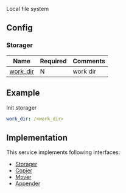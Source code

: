 Local file system

## Config

### Storager

| Name                                     | Required | Comments |
| ---------------------------------------- | -------- | -------- |
| [work_dir](go-storage/pairs/work_dir.md) | N        | work dir |

## Example

Init storager

```yaml
work_dir: /<work_dir>
```

## Implementation

This service implements following interfaces:

- [Storager](../operations/storager/index.md)
- [Copier](../operations/copy.md)
- [Mover](../operations/move.md)
- [Appender](../operations/appender/index.md)
